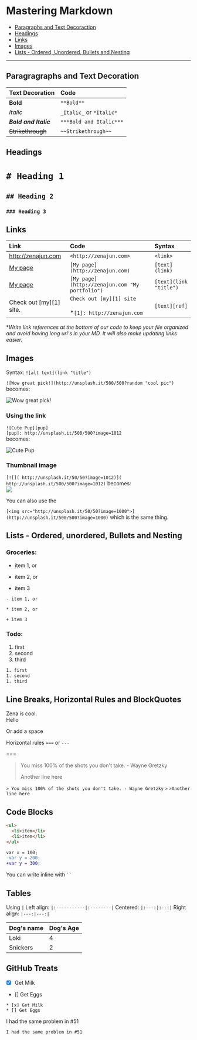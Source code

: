 # Mastering Markdown

* [Paragraphs and Text Decoraction](#paragraphs-and-text-decoration)
* [Headings](#headings)
* [Links](#links)
* [Images](#images)
* [Lists - Ordered, Unordered, Bullets and Nesting](#lists)

---

## Paragragraphs and Text Decoration

|Text Decoration|Code|
|:--------------|:---|
|**Bold**|`**Bold**`|
|_Italic_| `_Italic_` or `*Italic*`|
|***Bold and Italic***|`***Bold and Italic***`|
|~~Strikethrough~~|`~~Strikethrough~~`|

## Headings

# `# Heading 1`

## `## Heading 2`

### `### Heading 3`

## Links

|Link|Code|Syntax|
|:---|:---|:-----|
|<http://zenajun.com>|`<http://zenajun.com>`|`<link>`|
|[My page](http://zenajun.com)|`[My page](http://zenajun.com)`|`[text](link)`|
|[My page](http://zenajun.com "My portfolio")|`[My page](http://zenajun.com "My portfolio")`|`[text](link "title")`|
|Check out [my][1] site.|`Check out [my][1] site`<br><br> *`[1]: http://zenajun.com`<br> |`[text][ref]`| 

**Write link references at the bottom of our code to keep your file organized and avoid having long url's in your MD.  It will also make updating links easier.*

## Images
Syntax: `![alt text](link "title")`

`![Wow great pick!](http://unsplash.it/500/500?random "cool pic")` becomes:

![Wow great pick!](http://unsplash.it/500/500?random "cool pic")


### Using the link

`![Cute Pup][pup]`<br>
`[pup]: http://unsplash.it/500/500?image=1012`<br>
becomes:

![Cute Pup][pup]

[pup]: http://unsplash.it/500/500?image=1012

### Thumbnail image

`[![]( http://unsplash.it/50/50?image=1012)]( http://unsplash.it/500/500?image=1012)` becomes:<br>
[![]( http://unsplash.it/50/50?image=1012)]( http://unsplash.it/500/500?image=1012)


You can also use the <img>

`[<img src="http://unsplash.it/50/50?image=1000">](http://unsplash.it/500/500?image=1000)` which is the same thing.

## Lists - Ordered, unordered, Bullets and Nesting

### Groceries:
- item 1, or
* item 2, or
+ item 3

`- item 1, or`

`* item 2, or`

`+ item 3`

### Todo:
1. first
1. second
1. third

```txt
1. first
1. second
1. third
```

## Line Breaks, Horizontal Rules and BlockQuotes

Zena is cool.<br>
Hello

Or add a space

Horizontal rules `===` or `---`

===

> You miss 100% of the shots you don't take. - Wayne Gretzky
>
>Another line here

`> You miss 100% of the shots you don't take. - Wayne Gretzky`
`>`
`>Another line here`

## Code Blocks

```html
<ul>
  <li>item</li>
  <li>item</li>
</ul>
```

```diff
var x = 100;
-var y = 200;
+var y = 300;
```

You can write inline with ` `` `

##  Tables

Using `|`
Left align: `|:-----------|:--------|`
Centered: `|:---:|:--:|`
Right align: `|---:|---:|`

|Dog's name  |Dog's Age|
|:-----------|:--------|
|Loki|4|
|Snickers|2|


## GitHub Treats

* [x] Get Milk
* [] Get Eggs

```
* [x] Get Milk
* [] Get Eggs
```

I had the same problem in #51 

`I had the same problem in #51 `


